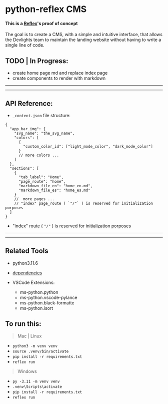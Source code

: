 # python-reflex CMS

#### This is a [Reflex](https://reflex.dev/)'s proof of concept

The goal is to create a CMS, with a simple and intuitive interface, that allows the Devlights team to maintain the landing website without having to write a single line of code.

## TODO | In Progress:

- create home page md and replace index page
- create components to render with markdown

---

---

## API Reference:

- `_content.json` file structure:

```jsonc
{
  "app_bar_img": {
    "svg_name": "the_svg_name",
    "colors": [
      {
        "custom_color_id": ["light_mode_color", "dark_mode_color"]
      }
      // more colors ...
    ]
  },
  "sections": [
    {
      "tab_label": "Home",
      "page_route": "home",
      "markdown_file_en": "home_en.md",
      "markdown_file_es": "home_es.md"
    }
    //  more pages ...
    // "index" page_route ( `"/"` ) is reserved for initialization porposes
  ]
}
```

- "index" route ( `"/"` ) is reserved for initialization porposes

---

---

## Related Tools

- python3.11.6
- [dependencies](requirements.txt)

- VSCode Extensions:
  - ms-python.python
  - ms-python.vscode-pylance
  - ms-python.black-formatte
  - ms-python.isort

## To run this:

> Mac | Linux

- `python3 -m venv venv`
- `source .venv/bin/activate`
- `pip install -r requirements.txt`
- `reflex run`

> Windows

- `py -3.11 -m venv venv`
- `.venv\Scripts\activate`
- `pip install -r requirements.txt`
- `reflex run`
